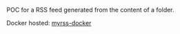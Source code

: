 POC for a RSS feed generated from the content of a folder.

Docker hosted: [myrss-docker](https://github.com/xulinux/myrss-docker)
